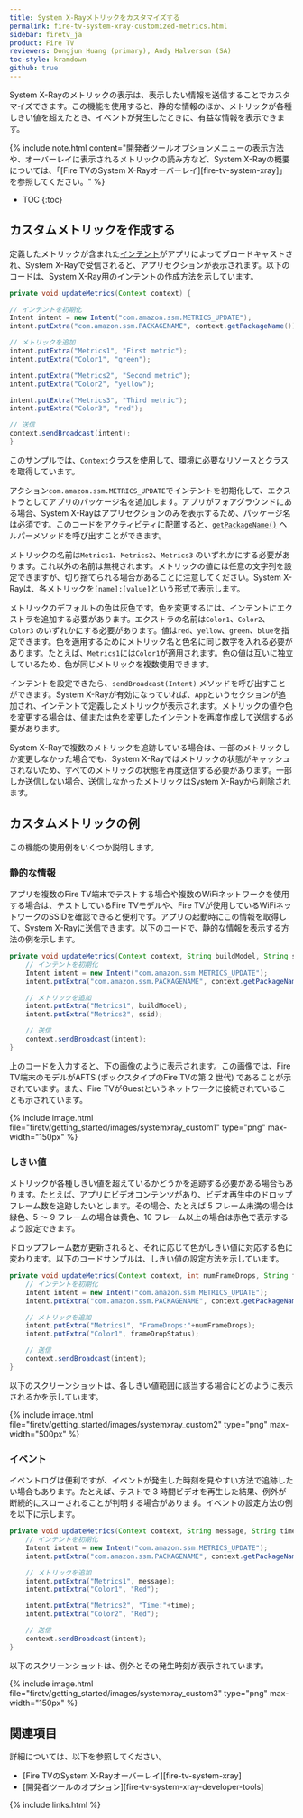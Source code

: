 ```yaml
---
title: System X-Rayメトリックをカスタマイズする
permalink: fire-tv-system-xray-customized-metrics.html
sidebar: firetv_ja
product: Fire TV
reviewers: Dongjun Huang (primary), Andy Halverson (SA)
toc-style: kramdown
github: true
---
```


System X-Rayのメトリックの表示は、表示したい情報を送信することでカスタマイズできます。この機能を使用すると、静的な情報のほか、メトリックが各種しきい値を超えたとき、イベントが発生したときに、有益な情報を表示できます。

{% include note.html content="開発者ツールオプションメニューの表示方法や、オーバーレイに表示されるメトリックの読み方など、System X-Rayの概要については、「[Fire TVのSystem X-Rayオーバーレイ][fire-tv-system-xray]」を参照してください。" %}

* TOC
{:toc}

## カスタムメトリックを作成する

定義したメトリックが含まれた[インテント](https://developer.android.com/reference/android/content/Intent.html)がアプリによってブロードキャストされ、System X-Rayで受信されると、アプリセクションが表示されます。以下のコードは、System X-Ray用のインテントの作成方法を示しています。

```java
private void updateMetrics(Context context) {

// インテントを初期化
Intent intent = new Intent("com.amazon.ssm.METRICS_UPDATE");
intent.putExtra("com.amazon.ssm.PACKAGENAME", context.getPackageName());

// メトリックを追加
intent.putExtra("Metrics1", "First metric");
intent.putExtra("Color1", "green");

intent.putExtra("Metrics2", "Second metric");
intent.putExtra("Color2", "yellow");

intent.putExtra("Metrics3", "Third metric");
intent.putExtra("Color3", "red");

// 送信
context.sendBroadcast(intent);
}
```

このサンプルでは、[`Context`](https://developer.android.com/reference/android/content/Context.html)クラスを使用して、環境に必要なリソースとクラスを取得しています。

アクション`com.amazon.ssm.METRICS_UPDATE`でインテントを初期化して、エクストラとしてアプリのパッケージ名を追加します。アプリがフォアグラウンドにある場合、System X-Rayはアプリセクションのみを表示するため、パッケージ名は必須です。このコードをアクティビティに配置すると、[`getPackageName()`](https://developer.android.com/reference/android/content/Context.html#getPackageName()) ヘルパーメソッドを呼び出すことができます。

メトリックの名前は`Metrics1`、`Metrics2`、`Metrics3` のいずれかにする必要があります。これ以外の名前は無視されます。メトリックの値には任意の文字列を設定できますが、切り捨てられる場合があることに注意してください。System X-Rayは、各メトリックを`[name]:[value]`という形式で表示します。

メトリックのデフォルトの色は灰色です。色を変更するには、インテントにエクストラを追加する必要があります。エクストラの名前は`Color1`、`Color2`、`Color3` のいずれかにする必要があります。値は`red`、`yellow`、`green`、`blue`を指定できます。色を適用するためにメトリック名と色名に同じ数字を入れる必要があります。たとえば、`Metrics1`には`Color1`が適用されます。色の値は互いに独立しているため、色が同じメトリックを複数使用できます。

インテントを設定できたら、`sendBroadcast(Intent)` メソッドを呼び出すことができます。System X-Rayが有効になっていれば、`App`というセクションが追加され、インテントで定義したメトリックが表示されます。メトリックの値や色を変更する場合は、値または色を変更したインテントを再度作成して送信する必要があります。

System X-Rayで複数のメトリックを追跡している場合は、一部のメトリックしか変更しなかった場合でも、System X-Rayではメトリックの状態がキャッシュされないため、すべてのメトリックの状態を再度送信する必要があります。一部しか送信しない場合、送信しなかったメトリックはSystem X-Rayから削除されます。

## カスタムメトリックの例

この機能の使用例をいくつか説明します。

### 静的な情報

アプリを複数のFire TV端末でテストする場合や複数のWiFiネットワークを使用する場合は、テストしているFire TVモデルや、Fire TVが使用しているWiFiネットワークのSSIDを確認できると便利です。アプリの起動時にこの情報を取得して、System X-Rayに送信できます。以下のコードで、静的な情報を表示する方法の例を示します。

```java
private void updateMetrics(Context context, String buildModel, String ssid) {
    // インテントを初期化
    Intent intent = new Intent("com.amazon.ssm.METRICS_UPDATE");
    intent.putExtra("com.amazon.ssm.PACKAGENAME", context.getPackageName());

    // メトリックを追加
    intent.putExtra("Metrics1", buildModel);
    intent.putExtra("Metrics2", ssid);

    // 送信
    context.sendBroadcast(intent);
}
```

上のコードを入力すると、下の画像のように表示されます。この画像では、Fire TV端末のモデルがAFTS (ボックスタイプのFire TVの第 2 世代) であることが示されています。また、Fire TVがGuestというネットワークに接続されていることも示されています。

{% include image.html file="firetv/getting_started/images/systemxray_custom1" type="png" max-width="150px" %}

### しきい値

メトリックが各種しきい値を超えているかどうかを追跡する必要がある場合もあります。たとえば、アプリにビデオコンテンツがあり、ビデオ再生中のドロップフレーム数を追跡したいとします。その場合、たとえば 5 フレーム未満の場合は緑色、5 ～ 9 フレームの場合は黄色、10 フレーム以上の場合は赤色で表示するよう設定できます。

ドロップフレーム数が更新されると、それに応じて色がしきい値に対応する色に変わります。以下のコードサンプルは、しきい値の設定方法を示しています。

```java
private void updateMetrics(Context context, int numFrameDrops, String frameDropStatus) {
    // インテントを初期化
    Intent intent = new Intent("com.amazon.ssm.METRICS_UPDATE");
    intent.putExtra("com.amazon.ssm.PACKAGENAME", context.getPackageName());

    // メトリックを追加
    intent.putExtra("Metrics1", "FrameDrops:"+numFrameDrops);
    intent.putExtra("Color1", frameDropStatus);

    // 送信
    context.sendBroadcast(intent);
}
```

以下のスクリーンショットは、各しきい値範囲に該当する場合にどのように表示されるかを示しています。

{% include image.html file="firetv/getting_started/images/systemxray_custom2" type="png" max-width="500px" %}

### イベント

イベントログは便利ですが、イベントが発生した時刻を見やすい方法で追跡したい場合もあります。たとえば、テストで 3 時間ビデオを再生した結果、例外が断続的にスローされることが判明する場合があります。イベントの設定方法の例を以下に示します。

```java
private void updateMetrics(Context context, String message, String time) {
    // インテントを初期化
    Intent intent = new Intent("com.amazon.ssm.METRICS_UPDATE");
    intent.putExtra("com.amazon.ssm.PACKAGENAME", context.getPackageName());

    // メトリックを追加
    intent.putExtra("Metrics1", message);
    intent.putExtra("Color1", "Red");

    intent.putExtra("Metrics2", "Time:"+time);
    intent.putExtra("Color2", "Red");

    // 送信
    context.sendBroadcast(intent);
}
```

以下のスクリーンショットは、例外とその発生時刻が表示されています。

{% include image.html file="firetv/getting_started/images/systemxray_custom3" type="png"  max-width="150px" %}

## 関連項目

詳細については、以下を参照してください。

* [Fire TVのSystem X-Rayオーバーレイ][fire-tv-system-xray]
* [開発者ツールのオプション][fire-tv-system-xray-developer-tools]

{% include links.html %}
